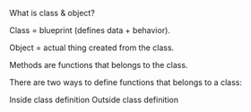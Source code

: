 What is class & object?

Class = blueprint (defines data + behavior).

Object = actual thing created from the class.


Methods are functions that belongs to the class.

There are two ways to define functions that belongs to a class:

Inside class definition
Outside class definition